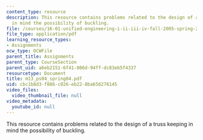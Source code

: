 ```yaml
---
content_type: resource
description: This resource contains problems related to the design of a truss keeping
  in mind the possibility of buckling.
file: /courses/16-01-unified-engineering-i-ii-iii-iv-fall-2005-spring-2006/cbc1b8d3f886c026eb228ba656276145_m13_ps04_spring04.pdf
file_type: application/pdf
learning_resource_types:
- Assignments
ocw_type: OCWFile
parent_title: Assignments
parent_type: CourseSection
parent_uid: a6eb2151-6f41-806d-94ff-dc83eb5f4337
resourcetype: Document
title: m13_ps04_spring04.pdf
uid: cbc1b8d3-f886-c026-eb22-8ba656276145
video_files:
  video_thumbnail_file: null
video_metadata:
  youtube_id: null
---
```

This resource contains problems related to the design of a truss keeping in mind the possibility of buckling.